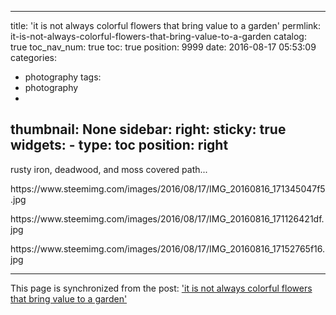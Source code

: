 
---
title: 'it is not always colorful flowers that bring value to a garden'
permlink: it-is-not-always-colorful-flowers-that-bring-value-to-a-garden
catalog: true
toc_nav_num: true
toc: true
position: 9999
date: 2016-08-17 05:53:09
categories:
- photography
tags:
- photography
- 
thumbnail: None
sidebar:
    right:
        sticky: true
widgets:
    -
        type: toc
        position: right
---


<html>
<p>rusty iron, deadwood, and moss covered path...</p>
<p>https://www.steemimg.com/images/2016/08/17/IMG_20160816_171345047f5.jpg</p>
<p>https://www.steemimg.com/images/2016/08/17/IMG_20160816_171126421df.jpg</p>
<p>https://www.steemimg.com/images/2016/08/17/IMG_20160816_17152765f16.jpg</p>
</html>

- - -

This page is synchronized from the post: ['it is not always colorful flowers that bring value to a garden'](https://steemit.com/@deanliu/it-is-not-always-colorful-flowers-that-bring-value-to-a-garden)
